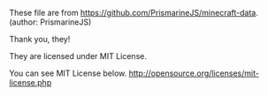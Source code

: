 These file are from https://github.com/PrismarineJS/minecraft-data. (author: PrismarineJS)

Thank you, they!

They are licensed under MIT License.

You can see MIT License below.
http://opensource.org/licenses/mit-license.php